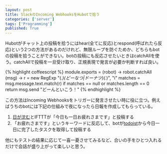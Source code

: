 ```yaml
---
layout: post
title: SlackのIncoming WebhooksをHubotで拾う
categories: ['server']
tags: ['Programming']
published: True
---
```


Hubotがチャット上の投稿を拾うにはhear(全てに反応)とrespond(呼ばれたら反応)という2つの方法があるのだけれど、無限ループを防ぐためか、どちらもbotの投稿を拾うことができない。botの投稿にも反応させたいときはcatchAllを使う。catchAllで投稿を一旦受け取り、正規表現で発言が必要か判断すれば良い。

{% highlight coffeescript %}
module.exports = (robot) ->
  robot.catchAll (msg) ->
    r = new RegExp "(.*)(どーなつ|ドーナツ)(.*)", "i"
    matches = msg.message.text.match(r)
    if matches == null or matches.length == 0
      return
    msg.send "どーんといこう！"
{% endhighlight %}

この方法はIncoming Webhooksをトリガーに発言させたい時に役に立つ。例えばうちのbotには下記の仕組みで夜になったら日報を作成してもらっている。

1. [日が沈む](https://ifttt.com/channels/weather/triggers/131-sunset)とIFTTTが「今日も一日お疲れさまです」と投稿する
1. 「お疲れさまです」というキーワードに反応して、botが[todoist](https://developer.todoist.com/)から今日一日に完了したタスクを取得して投稿する

他にもテストの結果に応じて一喜一憂させてみるなど、合いの手をひとつ入れるだけで会話が盛り上がって楽しいと思う。